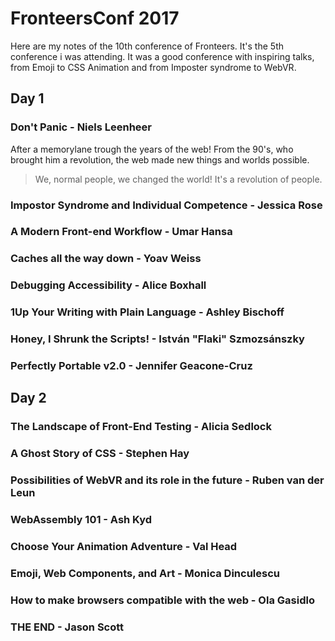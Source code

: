 # FronteersConf 2017
Here are my notes of the 10th conference of Fronteers. It's the 5th conference i was attending. 
It was a good conference with inspiring talks, from Emoji to CSS Animation and from Imposter syndrome to WebVR.

## Day 1
### Don't Panic - Niels Leenheer
After a memorylane trough the years of the web! 
From the 90's, who brought him a revolution, the web made new things and worlds possible.

> We, normal people, we changed the world! It's a revolution of people.



### Impostor Syndrome and Individual Competence - Jessica Rose

### A Modern Front-end Workflow - Umar Hansa

### Caches all the way down - Yoav Weiss

### Debugging Accessibility - Alice Boxhall

### 1Up Your Writing with Plain Language - Ashley Bischoff

### Honey, I Shrunk the Scripts! - István "Flaki" Szmozsánszky

### Perfectly Portable v2.0 - Jennifer Geacone-Cruz

## Day 2
### The Landscape of Front-End Testing - Alicia Sedlock

### A Ghost Story of CSS - Stephen Hay

### Possibilities of WebVR and its role in the future - Ruben van der Leun

### WebAssembly 101 - Ash Kyd

### Choose Your Animation Adventure - Val Head

### Emoji, Web Components, and Art - Monica Dinculescu

### How to make browsers compatible with the web - Ola Gasidlo

### THE END - Jason Scott